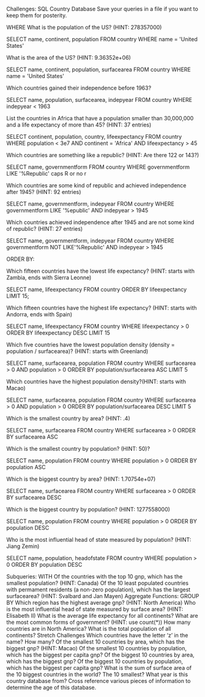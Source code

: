 Challenges: SQL Country Database
Save your queries in a file if you want to keep them for posterity.

WHERE
What is the population of the US? (HINT: 278357000)

SELECT name, continent, population
FROM country
WHERE name = 'United States'

What is the area of the US? (HINT: 9.36352e+06)

SELECT name, continent, population, surfacearea
FROM country
WHERE name = 'United States'

Which countries gained their independence before 1963?

SELECT name, population, surfacearea, indepyear
FROM country
WHERE indepyear < 1963

List the countries in Africa that have a population smaller than 30,000,000 and a life expectancy of more than 45? (HINT: 37 entries)

SELECT continent, population, country, lifeexpectancy
FROM country
WHERE population < 3e7
AND continent = 'Africa'
AND lifeexpectancy > 45

Which countries are something like a republic? (HINT: Are there 122 or 143?)

SELECT name, governmentform
FROM country
WHERE governmentform
LIKE '%Republic' caps R or no r 

Which countries are some kind of republic and achieved independence after 1945? (HINT: 92 entries)

SELECT name, governmentform, indepyear
FROM country
WHERE governmentform
LIKE '%epublic'
AND indepyear > 1945

Which countries achieved independence after 1945 and are not some kind of republic? (HINT: 27 entries)

SELECT name, governmentform, indepyear
FROM country
WHERE governmentform
NOT LIKE'%Republic'
AND indepyear > 1945

ORDER BY:

Which fifteen countries have the lowest life expectancy? (HINT: starts with Zambia, ends with Sierra Leonne)

SELECT name, lifeexpectancy
FROM country
ORDER BY lifeexpectancy
LIMIT 15;

Which fifteen countries have the highest life expectancy? (HINT: starts with Andorra, ends with Spain)

SELECT name, lifeexpectancy
FROM country
WHERE lifeexpectancy > 0
ORDER BY lifeexpectancy DESC
LIMIT 15

Which five countries have the lowest population density (density = population / surfacearea)? (HINT: starts with Greenland)

SELECT name, surfacearea, population
FROM country
WHERE surfacearea > 0
AND population > 0
ORDER BY population/surfacearea ASC
LIMIT 5

Which countries have the highest population density?(HINT: starts with Macao)

SELECT name, surfacearea, population
FROM country
WHERE surfacearea > 0
AND population > 0
ORDER BY population/surfacearea DESC
LIMIT 5

Which is the smallest country by area? (HINT: .4)

SELECT name, surfacearea
FROM country
WHERE surfacearea > 0
ORDER BY surfacearea ASC

Which is the smallest country by population? (HINT: 50)?

SELECT name, population
FROM country
WHERE population > 0
ORDER BY population ASC

Which is the biggest country by area? (HINT: 1.70754e+07)

SELECT name, surfacearea
FROM country
WHERE surfacearea > 0
ORDER BY surfacearea DESC

Which is the biggest country by population? (HINT: 1277558000)

SELECT name, population
FROM country
WHERE population > 0
ORDER BY population DESC

Who is the most influential head of state measured by population? (HINT: Jiang Zemin)

SELECT name, population, headofstate
FROM country
WHERE population > 0
ORDER BY population DESC

Subqueries: WITH
Of the countries with the top 10 gnp, which has the smallest population? (HINT: Canada)
Of the 10 least populated countries with permament residents (a non-zero population), which has the largest surfacearea? (HINT: Svalbard and Jan Mayen)
Aggregate Functions: GROUP BY
Which region has the highest average gnp? (HINT: North America)
Who is the most influential head of state measured by surface area? (HINT: Elisabeth II)
What is the average life expectancy for all continents?
What are the most common forms of government? (HINT: use count(*))
How many countries are in North America?
What is the total population of all continents?
Stretch Challenges
Which countries have the letter ‘z’ in the name? How many?
Of the smallest 10 countries by area, which has the biggest gnp? (HINT: Macao)
Of the smallest 10 countries by population, which has the biggest per capita gnp?
Of the biggest 10 countries by area, which has the biggest gnp?
Of the biggest 10 countries by population, which has the biggest per capita gnp?
What is the sum of surface area of the 10 biggest countries in the world? The 10 smallest?
What year is this country database from? Cross reference various pieces of information to determine the age of this database.
